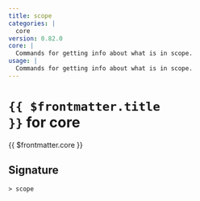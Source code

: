 ```yaml
---
title: scope
categories: |
  core
version: 0.82.0
core: |
  Commands for getting info about what is in scope.
usage: |
  Commands for getting info about what is in scope.
---
```


# <code>{{ $frontmatter.title }}</code> for core

<div class='command-title'>{{ $frontmatter.core }}</div>

## Signature

```> scope ```
